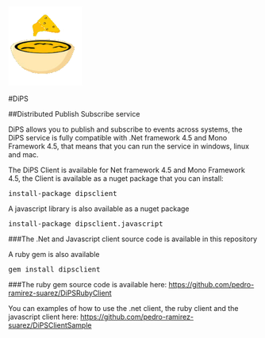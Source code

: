<img src="https://raw.githubusercontent.com/pedro-ramirez-suarez/DiPS/master/DiPSLogo.png">

#DiPS

##Distributed Publish Subscribe service

DiPS allows you to publish and subscribe to events across systems, the DiPS service is fully compatible with .Net framework 4.5 and Mono Framework 4.5, that means that you can run the service in windows, linux and mac.

The DiPS Client is available for Net framework 4.5 and Mono Framework 4.5, the Client is available as a nuget package that you can install:
<pre>install-package dipsclient</pre>

A javascript library is also available as a nuget package
<pre>install-package dipsclient.javascript</pre>

###The .Net and Javascript client source code is available in this repository

A ruby gem is also available
<pre>gem install dipsclient</pre>
###The ruby gem source code is available here:
https://github.com/pedro-ramirez-suarez/DiPSRubyClient

You can examples of how to use the .net client, the ruby client and the javascript client here: https://github.com/pedro-ramirez-suarez/DiPSClientSample

